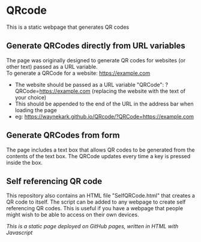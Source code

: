 # QRcode
This is a static webpage that generates QR codes

## Generate QRCodes directly from URL variables
The page was originally designed to generate QR codes for websites (or other text) passed as a URL variable.  
To generate a QRCode for a website: https://example.com
* The website should be passed as a URL variable "QRCode": ?QRCode=https://example.com (replacing the website with the text of your choice)
* This should be appended to the end of the URL in the address bar when loading the page
* eg: https://waynekark.github.io/QRcode/?QRCode=https://example.com

## Generate QRCodes from form
The page includes a text box that allows QR codes to be generated from the contents of the text box. The QRCode updates every time a key is pressed inside the box.

## Self referencing QR code
This repository also contains an HTML file "SelfQRCode.html" that creates a QR code to itself. The script can be added to any webpage to create self referencing QR codes. This is useful if you have a webpage that people might wish to be able to access on their own devices.

_This is a static page deployed on GitHub pages, written in HTML with Javascript_
